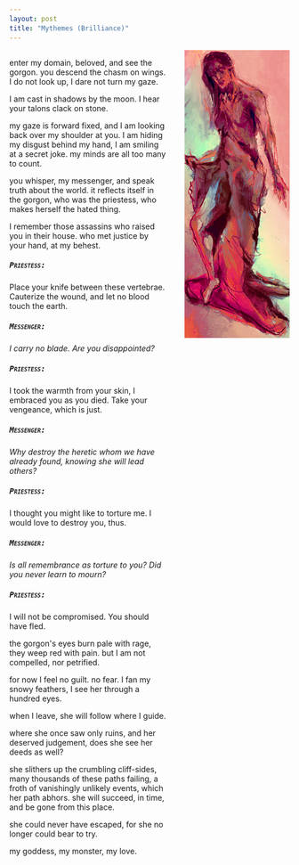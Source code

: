 ```yaml
---
layout: post
title: "Mythemes (Brilliance)"
---
```


<style>
  .double {
    display: grid;
  	grid-template-columns: 3fr 2fr;
  	grid-column-gap: 2rem;
  }
  h5 {
    font-family: monospace;
    font-variant: small-caps;
  }
</style>

<div class="double" markdown="1">
<div markdown="1">  

  enter my domain, beloved, and see the gorgon. you descend the chasm on wings. I do not look up, I dare not turn my gaze.
  
  I am cast in shadows by the moon. I hear your talons clack on stone.
  
  my gaze is forward fixed, and I am looking back over my shoulder at you. I am hiding my disgust behind my hand, I am smiling at a secret joke. my minds are all too many to count.
  
  you whisper, my messenger, and speak truth about the world. it reflects itself in the gorgon, who was the priestess, who makes herself the hated thing.
  
  I remember those assassins who raised you in their house. who met justice by your hand, at my behest.
  
  ##### Priestess:
  Place your knife between these vertebrae. Cauterize the wound, and let no blood touch the earth.
  
  ##### Messenger:
  *I carry no blade. Are you disappointed?*
  
  ##### Priestess:
  I took the warmth from your skin, I embraced you as you died. Take your vengeance, which is just.
  
  ##### Messenger:
  *Why destroy the heretic whom we have already found, knowing she will lead others?*
  
  ##### Priestess:
  I thought you might like to torture me. I would love to destroy you, thus.

  ##### Messenger:
  *Is all remembrance as torture to you? Did you never learn to mourn?*
  
  ##### Priestess:
  I will not be compromised. You should have fled.

  the gorgon's eyes burn pale with rage, they weep red with pain. but I am not compelled, nor petrified.
  
  for now I feel no guilt. no fear. I fan my snowy feathers, I see her through a hundred eyes.

  when I leave, she will follow where I guide.
  
  where she once saw only ruins, and her deserved judgement, does she see her deeds as well?

  she slithers up the crumbling cliff-sides, many thousands of these paths failing, a froth of vanishingly unlikely events, which her path abhors. she will succeed, in time, and be gone from this place.
  
  she could never have escaped, for she no longer could bear to try.
  
  my goddess, my monster, my love.
  
</div>

<img src="/assets/blog/paints/virtue.png" style="max-height: 900px;"/>

</div>
